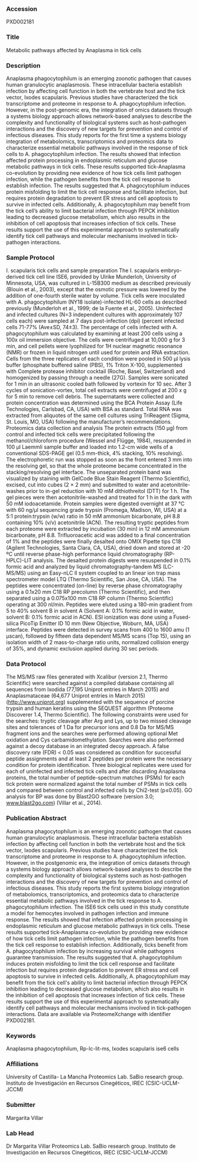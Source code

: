 ### Accession
PXD002181

### Title
Metabolic pathways affected by Anaplasma in tick cells

### Description
Anaplasma phagocytophilum is an emerging zoonotic pathogen that causes human granulocytic anaplasmosis. These intracellular bacteria establish infection by affecting cell function in both the vertebrate host and the tick vector, Ixodes scapularis. Previous studies have characterized the tick transcriptome and proteome in response to A. phagocytophilum infection. However, in the post-genomic era, the integration of omics datasets through a systems biology approach allows network-based analyses to describe the complexity and functionality of biological systems such as host-pathogen interactions and the discovery of new targets for prevention and control of infectious diseases. This study reports for the first time a systems biology integration of metabolomics, transcriptomics and proteomics data to characterize essential metabolic pathways involved in the response of tick cells to A. phagocytophilum infection. The results showed that infection affected protein processing in endoplasmic reticulum and glucose metabolic pathways in tick cells. These results supported tick-Anaplasma co-evolution by providing new evidence of how tick cells limit pathogen infection, while the pathogen benefits from the tick cell response to establish infection. The results suggested that A. phagocytophilum induces protein misfolding to limit the tick cell response and facilitate infection, but requires protein degradation to prevent ER stress and cell apoptosis to survive in infected cells. Additionally, A. phagocytophilum may benefit from the tick cell’s ability to limit bacterial infection through PEPCK inhibition leading to decreased glucose metabolism, which also results in the inhibition of cell apoptosis that increases infection of tick cells. These results support the use of this experimental approach to systematically identify tick cell pathways and molecular mechanisms involved in tick-pathogen interactions.

### Sample Protocol
I. scapularis tick cells and sample preparation The I. scapularis embryo-derived tick cell line ISE6, provided by Ulrike Munderloh, University of Minnesota, USA, was cultured in L-15B300 medium as described previously (Blouin et al., 2003), except that the osmotic pressure was lowered by the addition of one-fourth sterile water by volume. Tick cells were inoculated with A. phagocytophilum (NY18 isolate)-infected HL-60 cells as described previously (Munderloh et al., 1999; de la Fuente et al., 2005). Uninfected and infected cultures (N=3 independent cultures with approximately 107 cells each) were sampled at 7 days post-infection (dpi) (percent infected cells 71-77% (Ave±SD, 74±3). The percentage of cells infected with A. phagocytophilum was calculated by examining at least 200 cells using a 100x oil immersion objective. The cells were centrifuged at 10,000 g for 3 min, and cell pellets were lyophilized for 1H nuclear magnetic resonance (NMR) or frozen in liquid nitrogen until used for protein and RNA extraction. Cells from the three replicates of each condition were pooled in 500 μl lysis buffer (phosphate buffered saline (PBS), 1% Triton X-100, supplemented with Complete protease inhibitor cocktail (Roche, Basel, Switzerland) and homogenized by passing through a needle (27G). Samples were sonicated for 1 min in an ultrasonic cooled bath followed by vortexin for 10 sec. After 3 cycles of sonication-vortex, total cell extracts were centrifuged at 200 x g for 5 min to remove cell debris. The supernatants were collected and protein concentration was determined using the BCA Protein Assay (Life Technologies, Carlsbad, CA, USA) with BSA as standard. Total RNA was extracted from aliquotes of the same cell cultures using TriReagent (Sigma, St. Louis, MO, USA) following the manufacturer’s recommendations. Proteomics data collection and analysis The protein extracts (150 µg) from control and infected tick cells were precipitated following the methanol/chloroform procedure (Wessel and Flügge, 1984), resuspended in 100 µl Laemmli sample buffer and loaded into 1.2-cm wide wells of a conventional SDS-PAGE gel (0.5 mm-thick, 4% stacking, 10% resolving). The electrophoretic run was stopped as soon as the front entered 3 mm into the resolving gel, so that the whole proteome became concentrated in the stacking/resolving gel interface. The unseparated protein band was visualized by staining with GelCode Blue Stain Reagent (Thermo Scientific), excised, cut into cubes (2 × 2 mm) and submitted to water and acetonitrile-washes prior to in-gel reduction with 10 mM dithiothreitol (DTT) for 1 h. The gel pieces were then acetonitrile-washed and treated for 1 h in the dark with 50 mM iodoacetamide. Protein samples were digested overnight at 37 °C with 60 ng/µl sequencing grade trypsin (Promega, Madison, WI, USA) at a 5:1 protein:trypsin (w/w) ratio in 50 mM ammonium bicarbonate, pH 8.8 containing 10% (v/v) acetonitrile (ACN). The resulting tryptic peptides from each proteome were extracted by incubation (30 min) in 12 mM ammonium bicarbonate, pH 8.8. Trifluoroacetic acid was added to a final concentration of 1% and the peptides were finally desalted onto OMIX Pipette tips C18 (Agilent Technologies, Santa Clara, CA, USA), dried down and stored at -20 ºC until reverse phase-high performance liquid chromatography (RP-HPLC)-LIT analysis. The desalted protein digests were resuspended in 0.1% formic acid and analyzed by liquid chromatography-tandem MS (LC-MS/MS) using an Easy-nLC II system coupled to an linear ion trap mass spectrometer model LTQ (Thermo Scientific, San Jose, CA, USA). The peptides were concentrated (on-line) by reverse phase chromatography using a 0.1x20 mm C18 RP precolumn (Thermo Scientific), and then separated using a 0.075x100 mm C18 RP column (Thermo Scientific) operating at 300 nl/min. Peptides were eluted using a 180-min gradient from 5 to 40% solvent B in solvent A (Solvent A: 0.1% formic acid in water, solvent B: 0.1% formic acid in ACN). ESI ionization was done using a Fused-silica PicoTip Emitter ID 10 mm (New Objective, Woburn, MA, USA) interface. Peptides were detected in survey scans from 400 to 1600 amu (1 µscan), followed by fifteen data dependent MS/MS scans (Top 15), using an isolation width of 2 mass-to-charge ratio units, normalized collision energy of 35%, and dynamic exclusion applied during 30 sec periods.

### Data Protocol
The MS/MS raw files generated with Xcalibur (version 2.1, Thermo Scientific) were searched against a compiled database containing all sequences from Ixodida (77,195 Uniprot entries in March 2015) and Anaplasmataceae (64,677 Uniprot entries in March 2015) (http://www.uniprot.org) supplemented with the sequence of porcine trypsin and human keratins using the SEQUEST algorithm (Proteome Discoverer 1.4, Thermo Scientific). The following constraints were used for the searches: tryptic cleavage after Arg and Lys, up to two missed cleavage sites and tolerances of 1 Da for precursor ions and 0.8 Da for MS/MS fragment ions and the searches were performed allowing optional Met oxidation and Cys carbamidomethylation. Searches were also performed against a decoy database in an integrated decoy approach. A false discovery rate (FDR) < 0.05 was considered as condition for successful peptide assignments and at least 2 peptides per protein were the necessary condition for protein identification. Three biological replicates were used for each of uninfected and infected tick cells and after discarding Anaplasma proteins, the total number of peptide-spectrum matches (PSMs) for each tick protein were normalized against the total number of PSMs in tick cells and compared between control and infected cells by Chi2-test (p≤0.05). GO analysis for BP was done by Blast2GO software (version 3.0; www.blast2go.com) (Villar et al., 2014).

### Publication Abstract
Anaplasma phagocytophilum is an emerging zoonotic pathogen that causes human granulocytic anaplasmosis. These intracellular bacteria establish infection by affecting cell function in both the vertebrate host and the tick vector, Ixodes scapularis. Previous studies have characterized the tick transcriptome and proteome in response to A. phagocytophilum infection. However, in the postgenomic era, the integration of omics datasets through a systems biology approach allows network-based analyses to describe the complexity and functionality of biological systems such as host-pathogen interactions and the discovery of new targets for prevention and control of infectious diseases. This study reports the first systems biology integration of metabolomics, transcriptomics, and proteomics data to characterize essential metabolic pathways involved in the tick response to A. phagocytophilum infection. The ISE6 tick cells used in this study constitute a model for hemocytes involved in pathogen infection and immune response. The results showed that infection affected protein processing in endoplasmic reticulum and glucose metabolic pathways in tick cells. These results supported tick-Anaplasma co-evolution by providing new evidence of how tick cells limit pathogen infection, while the pathogen benefits from the tick cell response to establish infection. Additionally, ticks benefit from A. phagocytophilum infection by increasing survival while pathogens guarantee transmission. The results suggested that A. phagocytophilum induces protein misfolding to limit the tick cell response and facilitate infection but requires protein degradation to prevent ER stress and cell apoptosis to survive in infected cells. Additionally, A. phagocytophilum may benefit from the tick cell's ability to limit bacterial infection through PEPCK inhibition leading to decreased glucose metabolism, which also results in the inhibition of cell apoptosis that increases infection of tick cells. These results support the use of this experimental approach to systematically identify cell pathways and molecular mechanisms involved in tick-pathogen interactions. Data are available via ProteomeXchange with identifier PXD002181.

### Keywords
Anaplasma phagocytophilum, Rp-lc-lit-ms, Ixodes scapularis ise6 cells

### Affiliations
University of Castilla- La Mancha
Proteomics Lab. SaBio research group. Instituto de Investigación en Recursos Cinegéticos, IREC (CSIC-UCLM-JCCM)

### Submitter
Margarita Villar

### Lab Head
Dr Margarita Villar
Proteomics Lab. SaBio research group. Instituto de Investigación en Recursos Cinegéticos, IREC (CSIC-UCLM-JCCM)


